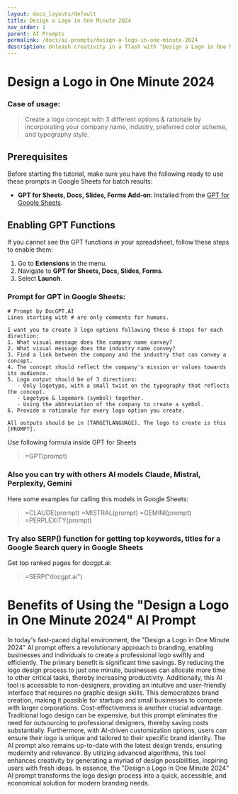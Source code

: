 ```yaml
---
layout: docs_layouts/default
title: Design a Logo in One Minute 2024
nav_order: 1
parent: AI Prompts
permalink: /docs/ai-prompts/design-a-logo-in-one-minute-2024
description: Unleash creativity in a flash with "Design a Logo in One Minute 2024"! Craft stunning, professional logos in just 60 seconds. Perfect for entrepreneurs and designers looking to make a lasting impression quickly and efficiently in the new year. Try it today and stand out!
---
```


# Design a Logo in One Minute 2024

### Case of usage:
> Create a logo concept with 3 different options & rationale by incorporating your company name, industry, preferred color scheme, and typography style.

## Prerequisites

Before starting the tutorial, make sure you have the following ready to use these prompts in Google Sheets for batch results:

- **GPT for Sheets, Docs, Slides, Forms Add-on**: Installed from the [GPT for Google Sheets](https://workspace.google.com/u/0/marketplace/app/gpt_for_sheets_docs_forms_slides/466607203252).

## Enabling GPT Functions

If you cannot see the GPT functions in your spreadsheet, follow these steps to enable them:

1. Go to **Extensions** in the menu.
2. Navigate to **GPT for Sheets, Docs, Slides, Forms**.
3. Select **Launch**.


### Prompt for GPT in Google Sheets:
```shell
# Prompt by DocGPT.AI
Lines starting with # are only comments for humans.

I want you to create 3 logo options following these 6 steps for each direction:
1. What visual message does the company name convey?
2. What visual message does the industry name convey?
3. Find a link between the company and the industry that can convey a concept.
4. The concept should reflect the company's mission or values towards its audience.
5. Logo output should be of 3 directions:
   - Only logotype, with a small twist on the typography that reflects the concept.
   - Logotype & logomark (symbol) together.
   - Using the abbreviation of the company to create a symbol.
6. Provide a rationale for every logo option you create.

All outputs should be in [TARGETLANGUAGE]. The logo to create is this [PROMPT].
```

Use following formula inside GPT for Sheets
> =GPT(prompt)

### Also you can try with others AI models Claude, Mistral, Perplexity, Gemini
Here some examples for calling this models in Google Sheets:

> =CLAUDE(prompt)
> =MISTRAL(prompt)
> =GEMINI(prompt)
> =PERPLEXITY(prompt)


### Try also SERP() function for getting top keywords, titles for a Google Search query in Google Sheets

Get top ranked pages for docgpt.ai:

> =SERP("docgpt.ai")



# Benefits of Using the "Design a Logo in One Minute 2024" AI Prompt

In today's fast-paced digital environment, the "Design a Logo in One Minute 2024" AI prompt offers a revolutionary approach to branding, enabling businesses and individuals to create a professional logo swiftly and efficiently. The primary benefit is significant time savings. By reducing the logo design process to just one minute, businesses can allocate more time to other critical tasks, thereby increasing productivity. Additionally, this AI tool is accessible to non-designers, providing an intuitive and user-friendly interface that requires no graphic design skills. This democratizes brand creation, making it possible for startups and small businesses to compete with larger corporations. Cost-effectiveness is another crucial advantage. Traditional logo design can be expensive, but this prompt eliminates the need for outsourcing to professional designers, thereby saving costs substantially. Furthermore, with AI-driven customization options, users can ensure their logo is unique and tailored to their specific brand identity. The AI prompt also remains up-to-date with the latest design trends, ensuring modernity and relevance. By utilizing advanced algorithms, this tool enhances creativity by generating a myriad of design possibilities, inspiring users with fresh ideas. In essence, the "Design a Logo in One Minute 2024" AI prompt transforms the logo design process into a quick, accessible, and economical solution for modern branding needs.
